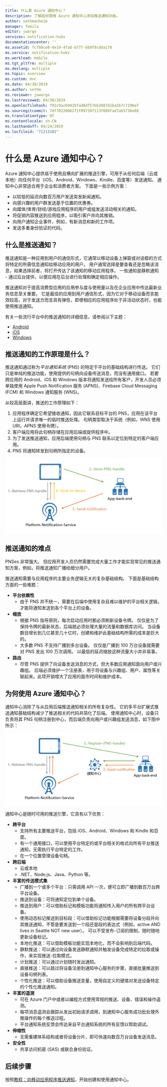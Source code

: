 ```yaml
---
title: 什么是 Azure 通知中心？
description: 了解如何使用 Azure 通知中心添加推送通知功能。
author: sethmanheim
manager: femila
editor: jwargo
services: notification-hubs
documentationcenter: ''
ms.assetid: fcfb0ce8-0e19-4fa8-b777-6b9f9cdda178
ms.service: notification-hubs
ms.workload: mobile
ms.tgt_pltfrm: multiple
ms.devlang: multiple
ms.topic: overview
ms.custom: mvc
ms.date: 04/30/2019
ms.author: sethm
ms.reviewer: jowargo
ms.lastreviewed: 04/30/2019
ms.openlocfilehash: f92c9ac6942bfad8df57bb3887d1ba5b7c7190af
ms.sourcegitcommit: 7df70220062f1f09738f113f860fad7ab5736e88
ms.translationtype: HT
ms.contentlocale: zh-CN
ms.lasthandoff: 09/24/2019
ms.locfileid: "71213102"
---
```

# <a name="what-is-azure-notification-hubs"></a>什么是 Azure 通知中心？

Azure 通知中心提供易于使用且横向扩展的推送引擎，可用于从任何后端（云或本地）向任何平台（iOS、Android、Windows、Kindle、百度等）发送通知。 通知中心非常适合用于企业和消费者方案。 下面是一些示例方案：

- 以较低的延迟向数百万用户发送突发新闻通知。
- 向感兴趣的用户群发送基于位置的优惠券。
- 向媒体/体育/财经/游戏应用程序的用户或组发送活动相关的通知。
- 将促销内容推送到应用程序，以吸引客户并向其推销。
- 向用户通知企业事件，例如，有新消息和新的工作项。
- 发送多重身份验证的代码。

## <a name="what-are-push-notifications"></a>什么是推送通知？

推送通知是一种应用到用户的通信形式，它通常以移动设备上弹窗或对话框的方式将特定的所需信息通知给移动应用的用户。 用户通常选择是要查看还是忽略该消息，如果选择前者，将打开传达了该通知的移动应用程序。 一些通知是静默通知 - 通过后台提供，以便应用在后台进行处理和确定相应操作。

推送通知对于提高消费型应用的应用参与度与使用量以及在企业应用中传达最新业务信息至关重要。 它是最佳的应用到用户通信形式，因为它对于移动设备而言能效较高，对于发送方而言具有弹性，即使相应的应用程序处于非活动状态时，也能使用推送通知。

有关一些流行平台中的推送通知的详细信息，请参阅以下主题：

- [Android](https://developer.android.com/guide/topics/ui/notifiers/notifications.html)
- [iOS](https://developer.apple.com/notifications/)
- [Windows](https://msdn.microsoft.com/library/windows/apps/hh779725.aspx)

## <a name="how-push-notifications-work"></a>推送通知的工作原理是什么？

推送通知通过称为*平台通知系统* (PNS) 的特定于平台的基础结构进行传送。 它们只是单纯的推送功能，使用提供的句柄向设备传送消息，而没有通用接口。 若要跨应用的 Android、iOS 和 Windows 版本将通知发送给所有客户，开发人员必须单独使用 Apple Push Notification 服务 (APNS)、Firebase Cloud Messaging (FCM) 和 Windows 通知服务 (WNS)。

从较高层面讲，推送的工作原理如下：

1. 应用程序确定它希望接收通知，因此它联系目标平台的 PNS，应用在该平台上运行并请求唯一的临时推送处理。 句柄类型取决于系统（例如，WNS 使用 URI，APNS 使用令牌）。
2. 客户端应用将此句柄存储在应用后端或提供程序中。
3. 为了发送推送通知，应用后端使用句柄与 PNS 联系以定位到特定的客户端应用。
4. PNS 将通知转发到句柄所指定的设备。

![推送通知工作流](./media/notification-hubs-overview/registration-diagram.png)

## <a name="the-challenges-of-push-notifications"></a>推送通知的难点

PNSes 非常强大。 但应用开发人员仍然需要完成大量工作才能实现常见的推送通知方案，例如，将推送通知广播给细分用户。

推送通知需要与应用程序的主要业务逻辑无关的复杂基础结构。 下面是基础结构方面的一些难题：

- **平台依赖性**
  - 由于 PNS 并不统一，需要在后端中使用复杂且难以维护的平台相关逻辑，才能将通知发送到各个平台上的设备。
- **缩放**
  - 根据 PNS 指导原则，每次启动应用时都必须刷新设备令牌。 仅仅是为了保持令牌的最新状态，后端就必须处理大量的流量和数据库访问。 当设备数目增长到几亿甚至几十亿时，创建和维护此基础结构所需的成本是巨大的。
  - 大多数 PNS 不支持广播到多台设备。 仅仅是广播到 100 万台设备就需要对 PNS 发出 100 万次调用。 以最低的延迟缩放这种流量大小并非易事。
- **路由**
  - 尽管 PNS 提供了向设备发送消息的方式，但大多数应用通知面向用户或兴趣组。 后端必须维护一个注册表，用于将设备与兴趣组、用户、属性等关联起来。此项开销增大了应用的面市时间和维护成本。

## <a name="why-use-azure-notification-hubs"></a>为何使用 Azure 通知中心？

通知中心消除了与从应用后端推送通知相关的所有复杂性。 它的多平台扩展式推送通知基础结构减少了推送相关的代码并简化了后端。 使用通知中心时，设备只负责将其 PNS 句柄注册到中心，而后端负责向用户或兴趣组发送消息，如下图中所示：

![通知中心关系图](./media/notification-hubs-overview/notification-hub-diagram.png)

通知中心是随时可用的推送引擎，它具有以下优势：

- **跨平台**
  - 支持所有主要推送平台，包括 iOS、Android、Windows 和 Kindle 和百度。
  - 有一个通用接口，可以使用平台特定的或平台相关的格式向所有平台推送通知，无需执行平台特定的工作。
  - 在一个位置管理设备句柄。
- **跨后端**
  - 云或本地
  - .NET、Node.js、Java、Python 等。
- **丰富的传送模式集**
  - 广播到一个或多个平台：只需调用 API 一次，便可立即广播到数百万台跨平台设备。
  - 推送到设备：可将通知定位到单个设备。
  - 推送到用户：可以借助标记和模板功能将通知传入用户的所有跨平台设备。
  - 使用动态标记推送到目标段：可以借助标记功能根据需要将设备分段并向其推送通知，不管是要发送到一个段还是段的表达式（例如，active AND lives in Seattle NOT new user）。 可以不受发布-订阅的限制，随时随地更新设备标记。
  - 本地化推送：可以借助模板功能实现本地化，而不会影响到后端代码。
  - 静默推送：可以通过向设备发送静默通知并触发设备完成特定的拉取或操作，来实现推送-拉取模式。
  - 计划推送：可以通过计划随时发出通知。
  - 直接推送：可以跳过将设备注册到通知中心服务的步骤，直接批量推送到设备句柄列表。
  - 个性化推送：可以借助设备推送变量，使用自定义的键值对发送设备特定的个性化推送通知。
- **丰富的遥测**
  - 可在 Azure 门户中或者以编程方式使用常规的推送、设备、错误和操作遥测。
  - 每项消息遥测会跟踪从发出初始请求调用，到通知中心服务成功批处理外推操作的每个推送过程。
  - 平台通知系统反馈会传达来自平台通知系统的所有反馈以帮助调试。
- **伸缩性**
  - 无需重建体系结构或者将设备分片，即可快速向数百万台设备发送消息。
- **安全性**
  - 共享访问机密 (SAS) 或联合身份验证。

## <a name="next-steps"></a>后续步骤

按照[教程：向移动应用程序推送通知](notification-hubs-android-push-notification-google-fcm-get-started.md)，开始创建和使用通知中心。

[0]: ./media/notification-hubs-overview/registration-diagram.png
[1]: ./media/notification-hubs-overview/notification-hub-diagram.png

[How customers are using Notification Hubs]: https://azure.microsoft.com/services/notification-hubs
[Notification Hubs tutorials and guides]: https://azure.microsoft.com/documentation/services/notification-hubs
[iOS]: https://azure.microsoft.com/documentation/articles/notification-hubs-ios-get-started
[Android]: https://azure.microsoft.com/documentation/articles/notification-hubs-android-get-started
[Windows Universal]: https://azure.microsoft.com/documentation/articles/notification-hubs-windows-store-dotnet-get-started
[Windows Phone]: https://azure.microsoft.com/documentation/articles/notification-hubs-windows-phone-get-started
[Kindle]: https://azure.microsoft.com/documentation/articles/notification-hubs-kindle-get-started
[Xamarin.iOS]: https://azure.microsoft.com/documentation/articles/partner-xamarin-notification-hubs-ios-get-started
[Xamarin.Android]: https://azure.microsoft.com/documentation/articles/partner-xamarin-notification-hubs-android-get-started
[Microsoft.WindowsAzure.Messaging.NotificationHub]: https://msdn.microsoft.com/library/microsoft.windowsazure.messaging.notificationhub.aspx
[Microsoft.ServiceBus.Notifications]: https://msdn.microsoft.com/library/microsoft.servicebus.notifications.aspx
[App Service Mobile Apps]: https://azure.microsoft.com/documentation/articles/app-service-mobile-value-prop/
[templates]: notification-hubs-templates-cross-platform-push-messages.md
[Azure portal]: https://portal.azure.com
[tags]: (https://msdn.microsoft.com/library/azure/dn530749.aspx)
